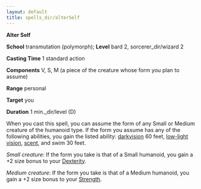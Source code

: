 ```yaml
---
layout: default
title: spells_dir/alterSelf
---
```

 **Alter Self**

**School** transmutation (polymorph); **Level** bard 2, sorcerer_dir/wizard 2

**Casting Time** 1 standard action

**Components** V, S, M (a piece of the creature whose form you plan to assume)

**Range** personal

**Target** you

**Duration** 1 min._dir/level (D)

When you cast this spell, you can assume the form of any Small or Medium creature of the humanoid type. If the form you assume has any of the following abilities, you gain the listed ability: [darkvision](../../glossary#_darkvision) 60 feet, [low-light vision](../../glossary#_low-light-vision), [scent](../../glossary#_scent), and swim 30 feet.

_Small creature_: If the form you take is that of a Small humanoid, you gain a +2 size bonus to your [Dexterity](../../gettingStarted#_dexterity).

_Medium creature_: If the form you take is that of a Medium humanoid, you gain a +2 size bonus to your [Strength](../../gettingStarted#_strength).

